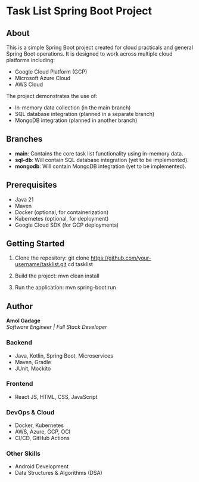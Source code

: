 
# Task List Spring Boot Project

## About

This is a simple Spring Boot project created for cloud practicals and general Spring Boot operations. It is designed to work across multiple cloud platforms including:

- Google Cloud Platform (GCP)
- Microsoft Azure Cloud
- AWS Cloud

The project demonstrates the use of:
- In-memory data collection (in the main branch)
- SQL database integration (planned in a separate branch)
- MongoDB integration (planned in another branch)

## Branches

- **main**: Contains the core task list functionality using in-memory data.
- **sql-db**: Will contain SQL database integration (yet to be implemented).
- **mongodb**: Will contain MongoDB integration (yet to be implemented).

## Prerequisites

- Java 21
- Maven
- Docker (optional, for containerization)
- Kubernetes (optional, for deployment)
- Google Cloud SDK (for GCP deployments)

## Getting Started

1. Clone the repository:
   git clone https://github.com/your-username/tasklist.git
   cd tasklist

2. Build the project:
   mvn clean install

3. Run the application:
   mvn spring-boot:run

## Author

**Amol Gadage**  
*Software Engineer | Full Stack Developer*

### Backend
- Java, Kotlin, Spring Boot, Microservices
- Maven, Gradle
- JUnit, Mockito

### Frontend
- React JS, HTML, CSS, JavaScript

### DevOps & Cloud
- Docker, Kubernetes
- AWS, Azure, GCP, OCI
- CI/CD, GitHub Actions

### Other Skills
- Android Development
- Data Structures & Algorithms (DSA)

